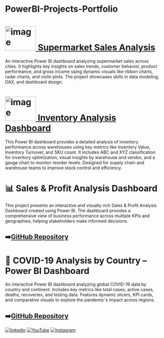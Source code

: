 # PowerBI-Projects-Portfolio
# [<img width="100" height="80" alt="image" src="https://github.com/user-attachments/assets/c388537c-fc6c-4bb8-bb5f-0f05334dcf9c" />  Supermarket Sales Analysis](https://github.com/Ahammedjaleel/powerbi-projects-portfolio/tree/main/inventory-analysis-dashboard)
An interactive Power BI dashboard analyzing supermarket sales across cities. It highlights key insights on sales trends, customer behavior, product performance, and gross income using dynamic visuals like ribbon charts, radar charts, and violin plots. The project showcases skills in data modeling, DAX, and dashboard design.
# [<img width="100" height="80" alt="image" src="https://github.com/user-attachments/assets/5b1c606c-17ad-4380-b3be-f657644d16b1" /> Inventory Analysis Dashboard](https://github.com/Ahammedjaleel/powerbi-projects-portfolio/tree/main/inventory-analysis-dashboard)
This Power BI dashboard provides a detailed analysis of inventory performance across warehouses using key metrics like Inventory Value, Inventory Turnover, and SKU count. It includes ABC and XYZ classification for inventory optimization, visual insights by warehouse and vendor, and a gauge chart to monitor reorder levels. Designed for supply chain and warehouse teams to improve stock control and efficiency.


# 📊 Sales & Profit Analysis Dashboard
This project presents an interactive and visually rich Sales & Profit Analysis Dashboard created using Power BI. The dashboard provides a comprehensive view of business performance across multiple KPIs and geographies, helping stakeholders make informed decisions.
## ➡️[GitHub Repository](https://github.com/Ahammedjaleel/powerbi-projects-portfolio/tree/main/sales-profit-analysis-dashboard)

# 🦠 COVID-19 Analysis by Country – Power BI Dashboard

An interactive Power BI dashboard analyzing global COVID-19 data by country and continent. Includes key metrics like total cases, active cases, deaths, recoveries, and testing data. Features dynamic slicers, KPI cards, and comparative visuals to explore the pandemic's impact across regions.


## ➡️[GitHub Repository](https://github.com/Ahammedjaleel/powerbi-projects-portfolio/tree/main/world_covid19_country_report)





[![linkedin](https://img.shields.io/badge/linkedin-0A66C2?style=for-the-badge&logo=linkedin&logoColor=white)](https://www.linkedin.com/in/ahammed-jaleel-33772b5b/)
[![YouTube](https://img.shields.io/badge/youtube-FF0000?style=for-the-badge&logo=youtube&logoColor=white)](https://www.youtube.com/@mobsanalytics)
[![Instagram](https://img.shields.io/badge/instagram-C13584?style=for-the-badge&logo=instagram&logoColor=white)](https://www.instagram.com/mobsanalytics/)





